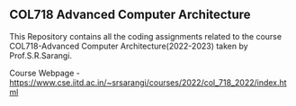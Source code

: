 ## COL718 Advanced Computer Architecture

This Repository contains all the coding assignments related to the course COL718-Advanced Computer Architecture(2022-2023) taken by Prof.S.R.Sarangi.

Course Webpage - https://www.cse.iitd.ac.in/~srsarangi/courses/2022/col_718_2022/index.html
